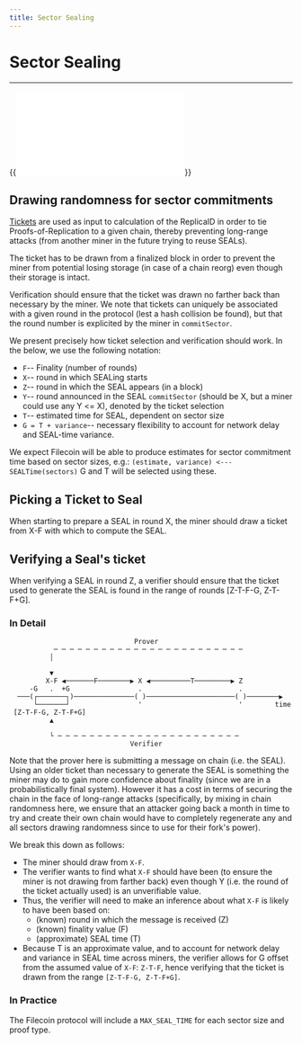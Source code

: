 ```yaml
---
title: Sector Sealing
---
```


# Sector Sealing
---

{{<embed src="sealing.id" lang="go" >}}

## Drawing randomness for sector commitments

[Tickets](storage_power_consensus#the-ticket-chain-and-drawing-randomness "The Ticket chain and drawing randomness") are used as input to calculation of the ReplicaID in order to tie Proofs-of-Replication to a given chain, thereby preventing long-range attacks (from another miner in the future trying to reuse SEALs).

The ticket has to be drawn from a finalized block in order to prevent the miner from potential losing storage (in case of a chain reorg) even though their storage is intact.

Verification should ensure that the ticket was drawn no farther back than necessary by the miner. We note that tickets can uniquely be associated with a given round in the protocol (lest a hash collision be found), but that the round number is explicited by the miner in `commitSector`.

We present precisely how ticket selection and verification should work. In the below, we use the following notation:

- `F`-- Finality (number of rounds)
- `X`-- round in which SEALing starts
- `Z`-- round in which the SEAL appears (in a block)
- `Y`-- round announced in the SEAL `commitSector` (should be X, but a miner could use any Y <= X), denoted by the ticket selection
 - `T`-- estimated time for SEAL, dependent on sector size
 - `G = T + variance`-- necessary flexibility to account for network delay and SEAL-time variance.

We expect Filecoin will be able to produce estimates for sector commitment time based on sector sizes, e.g.:
`(estimate, variance) <--- SEALTime(sectors)`
G and T will be selected using these.

## Picking a Ticket to Seal

When starting to prepare a SEAL in round X, the miner should draw a ticket from X-F with which to compute the SEAL.

## Verifying a Seal's ticket

When verifying a SEAL in round Z, a verifier should ensure that the ticket used to generate the SEAL is found in the range of rounds [Z-T-F-G, Z-T-F+G].

### In Detail

```text
                               Prover
           ─ ─ ─ ─ ─ ─ ─ ─ ─ ─ ─ ─ ─ ─ ─ ─ ─ ─ ─ ─ ─ ─ ─ ─
          │

          ▼
         X-F ◀───────F────────▶ X ◀──────────T─────────▶ Z
     -G   .  +G                 .                        .
  ───(┌───────┐)───────────────( )──────────────────────( )────────▶
      └───────┘                 '                        '        time
 [Z-T-F-G, Z-T-F+G]
          ▲

          └ ─ ─ ─ ─ ─ ─ ─ ─ ─ ─ ─ ─ ─ ─ ─ ─ ─ ─ ─ ─ ─ ─ ─
                              Verifier
```

Note that the prover here is submitting a message on chain (i.e. the SEAL). Using an older ticket than necessary to generate the SEAL is something the miner may do to gain more confidence about finality (since we are in a probabilistically final system). However it has a cost in terms of securing the chain in the face of long-range attacks (specifically, by mixing in chain randomness here, we ensure that an attacker going back a month in time to try and create their own chain would have to completely regenerate any and all sectors drawing randomness since to use for their fork's power).

We break this down as follows:

- The miner should draw from `X-F`.
- The verifier wants to find what `X-F` should have been (to ensure the miner is not drawing from farther back) even though Y (i.e. the round of the ticket actually used) is an unverifiable value.
- Thus, the verifier will need to make an inference about what `X-F` is likely to have been based on:
  - (known) round in which the message is received (Z)
  - (known) finality value (F)
  - (approximate) SEAL time (T)
- Because T is an approximate value, and to account for network delay and variance in SEAL time across miners, the verifier allows for G offset from the assumed value of `X-F`: `Z-T-F`, hence verifying that the ticket is drawn from the range `[Z-T-F-G, Z-T-F+G]`.

### In Practice

The Filecoin protocol will include a `MAX_SEAL_TIME` for each sector size and proof type.